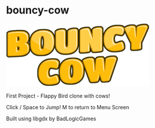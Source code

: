 # bouncy-cow
![Bouncy Cow](android/assets/title.png)

First Project - Flappy Bird clone with cows!

Click / Space to Jump!
M to return to Menu Screen

Built using libgdx by BadLogicGames
